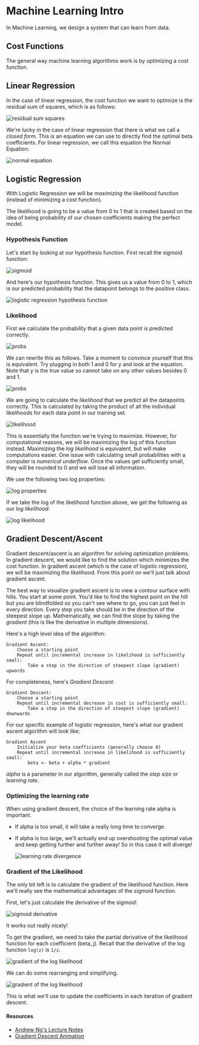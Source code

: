 # Machine Learning Intro

In Machine Learning, we design a system that can learn from data.

## Cost Functions

The general way machine learning algorithms work is by optimizing a cost function.

## Linear Regression

In the case of linear regression, the cost function we want to optimize is the residual sum of squares, which is as follows: 

![residual sum squares](images/rss.png)

We're lucky in the case of linear regression that there is what we call a *closed form*. This is an equation we can use to directly find the optimal beta coefficients. For linear regression, we call this equation the Normal Equation:

![normal equation](images/normaleqn.png)

## Logistic Regression

With Logistic Regression we will be *maximizing* the likelihood function (instead of minimizing a cost function).

The likelihood is going to be a value from 0 to 1 that is created based on the idea of being probability of our chosen coefficients making the perfect model.

### Hypothesis Function

Let's start by looking at our hypothesis function. First recall the sigmoid function:

![sigmoid](images/sigmoid.png)

And here's our hypothesis function. This gives us a value from 0 to 1, which is our predicted probability that the datapoint belongs to the positive class.

![logistic regression hypothesis function](images/logit.png)

### Likelihood

First we calculate the probability that a given data point is predicted correctly.

![probs](images/logistic_probs.png)

We can rewrite this as follows. Take a moment to convince yourself that this is equivalent. Try plugging in both 1 and 0 for y and look at the equation. Note that y is the true value so cannot take on any other values besides 0 and 1.

![probs](images/logistic_probs2.png)

We are going to calculate the *likelihood* that we predict all the datapoints correctly. This is calculated by taking the product of all the individual likelihoods for each data point in our training set.

![likelihood](images/likelihood.png)

This is essentially the function we're trying to maximize. However, for computational reasons, we will be maximizing the log of this function instead. Maximizing the *log likelihood* is equivalent, but will make computations easier. One issue with calculating small probabilities with a computer is *numerical underflow*. Once the values get sufficiently small, they will be rounded to 0 and we will lose all information.

We use the following two log properties:

![log properties](images/log_properties.png)

If we take the log of the likelihood function above, we get the following as our *log likelihood*:

![log likelihood](images/log_likelihood.png)

## Gradient Descent/Ascent

Gradient descent/ascent is an algorithm for solving optimization problems. In gradient descent, we would like to find the solution which minimizes the cost function. In gradient ascent (which is the case of logistic regression), we will be maximizing the likelihood. From this point on we'll just talk about gradient ascent.

The best way to visualize gradient ascent is to view a contour surface with hills. You start at some point. You'd like to find the highest point on the hill but you are blindfolded so you can't see where to go, you can just feel in every direction. Every step you take should be in the direction of the steepest slope up. Mathematically, we can find the slope by taking the *gradient* (this is like the derivative in multiple dimensions).

Here's a high level idea of the algorithm:

```
Gradient Ascent:
    Choose a starting point
    Repeat until incremental increase in likelihood is sufficiently small:
        Take a step in the direction of steepest slope (gradient) upwards
```

For completeness, here's *Gradient Descent*:

```
Gradient Descent:
    Choose a starting point
    Repeat until incremental decrease in cost is sufficiently small:
        Take a step in the direction of steepest slope (gradient) downwards
```

For our specific example of logistic regression, here's what our gradient ascent algorithm will look like:

```
Gradient Ascent
    Initialize your beta coefficients (generally choose 0)
    Repeat until incremental increase in likelihood is sufficiently small:
        beta <- beta + alpha * gradient
```

*alpha* is a parameter in our algorithm, generally called the *step size* or *learning rate*.

### Optimizing the learning rate

When using gradient descent, the choice of the learning rate alpha is important.

* If alpha is too small, it will take a really long time to converge.

* If alpha is too large, we'll actually end up overshooting the optimal value and keep getting further and further away! So in this case it will diverge!

    ![learning rate divergence](images/learning_rate_divergence.gif)


### Gradient of the Likelihood

The only bit left is to calculate the gradient of the likelihood function. Here we'll really see the mathematical advantages of the sigmoid function.

First, let's just calculate the derivative of the sigmoid:

![sigmoid derivative](images/sigmoid_derivative.png)

It works out really nicely!

To get the gradient, we need to take the partial derivative of the likelihood function for each coefficient (beta_j). Recall that the derivative of the log function `log(z)` is `1/z`.

![gradient of the log likelihood](images/log_likelihood_gradient.png)

We can do some rearranging and simplifying.

![gradient of the log likelihood](images/log_likelihood_gradient2.png)

This is what we'll use to update the coefficients in each iteration of gradient descent.


#### Resources
* [Andrew Ng's Lecture Notes](http://cs229.stanford.edu/notes/cs229-notes1.pdf)
* [Gradient Descent Animation](http://vis.supstat.com/2013/03/gradient-descent-algorithm-with-r/)

